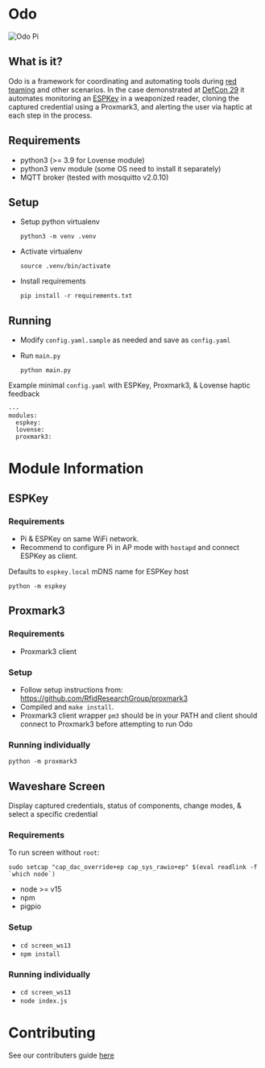 # Odo

![Odo Pi](https://github.com/Red-Team-Alliance/Odo/blob/main/docs/odo.jpg?raw=true)

## **What is it?**

Odo is a framework for coordinating and automating tools during [red teaming](https://en.wikipedia.org/wiki/Red_team) and other scenarios.  In the case demonstrated at [DefCon 29](https://www.youtube.com/watch?v=NARJrwX_KFY) it automates monitoring an [ESPKey](https://redteamtools.com/espkey) in a weaponized reader, cloning the captured credential using a Proxmark3, and alerting the user via haptic at each step in the process.

## **Requirements**

- python3 (>= 3.9 for Lovense module)
- python3 venv module (some OS need to install it separately)
- MQTT broker (tested with mosquitto v2.0.10)

## **Setup**

- Setup python virtualenv

	`python3 -m venv .venv`

- Activate virtualenv

    `source .venv/bin/activate`

- Install requirements

    `pip install -r requirements.txt`

## **Running**

- Modify `config.yaml.sample` as needed and save as `config.yaml`

- Run `main.py`

    `python main.py`

Example minimal `config.yaml` with ESPKey, Proxmark3, & Lovense haptic feedback
```
---
modules:
  espkey:
  lovense:
  proxmark3:
```

# Module Information
## ESPKey

### Requirements

- Pi & ESPKey on same WiFi network.
- Recommend to configure Pi in AP mode with `hostapd` and connect ESPKey as client.

Defaults to `espkey.local` mDNS name for ESPKey host

`python -m espkey`

## Proxmark3 
### Requirements

- Proxmark3 client

### Setup

- Follow setup instructions from: https://github.com/RfidResearchGroup/proxmark3
- Compiled and `make install`. 
- Proxmark3 client wrapper `pm3` should be in your PATH and client should connect to Proxmark3 before attempting to run Odo

### Running individually

`python -m proxmark3`

## Waveshare Screen

Display captured credentials, status of components, change modes, & select a specific credential 

### Requirements

To run screen without `root`:
```
sudo setcap "cap_dac_override+ep cap_sys_rawio+ep" $(eval readlink -f `which node`)
```

- node >= v15 
- npm
- pigpio

### Setup

- `cd screen_ws13`
- `npm install`

### Running individually

- `cd screen_ws13`
- `node index.js`


# Contributing

See our contributers guide [here](docs/CONTRIBUTING.md)
